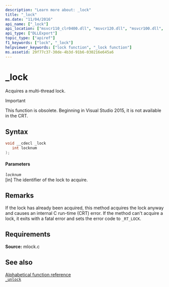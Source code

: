 ```yaml
---
description: "Learn more about: _lock"
title: "_lock"
ms.date: "11/04/2016"
api_name: ["_lock"]
api_location: ["msvcr110_clr0400.dll", "msvcr120.dll", "msvcr100.dll", "msvcr90.dll", "msvcr80.dll", "msvcr110.dll", "msvcrt.dll", "msvcr120_clr0400.dll"]
api_type: ["DLLExport"]
topic_type: ["apiref"]
f1_keywords: ["lock", "_lock"]
helpviewer_keywords: ["lock function", "_lock function"]
ms.assetid: 29f77c37-30de-4b3d-91b6-030216e645a6
---
```

# _lock

Acquires a multi-thread lock.

> [!IMPORTANT]
> This function is obsolete. Beginning in Visual Studio 2015, it is not available in the CRT.

## Syntax

```cpp
void __cdecl _lock
   int locknum
);
```

#### Parameters

*`locknum`*\
[in] The identifier of the lock to acquire.

## Remarks

If the lock has already been acquired, this method acquires the lock anyway and causes an internal C run-time (CRT) error. If the method can't acquire a lock, it exits with a fatal error and sets the error code to `_RT_LOCK`.

## Requirements

**Source:** mlock.c

## See also

[Alphabetical function reference](./reference/crt-alphabetical-function-reference.md)\
[`_unlock`](./unlock.md)
